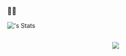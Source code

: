 

### :wave::blush:


![<annetteaune>'s Stats](https://github-readme-stats.vercel.app/api?username=annetteaune&theme=vue-dark&show_icons=true&hide_border=true&count_private=true)

## 
<p align="center">
  
  <a href="https://skillicons.dev">
    <img src="https://skillicons.dev/icons?i=js,html,css,sass,java,python,react,nextjs" />
  </a>
</p>






<!--

**annetteaune/annetteaune** is a ✨ _special_ ✨ repository because its `README.md` (this file) appears on your GitHub profile.

Here are some ideas to get you started:

- 🔭 I’m currently working on ...
- 🌱 I’m currently learning ...
- 👯 I’m looking to collaborate on ...
- 🤔 I’m looking for help with ...
- 💬 Ask me about ...
- 📫 How to reach me: ...
- 😄 Pronouns: ...
- ⚡ Fun fact: ...
-->
